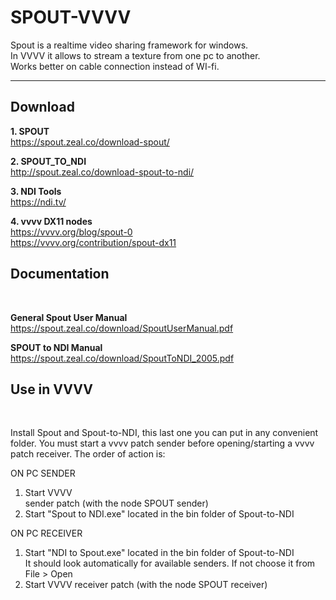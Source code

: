 # SPOUT-VVVV
Spout is a realtime video sharing framework for windows.</br>
In VVVV it allows to stream a texture from one pc to another.</br>
Works better on cable connection instead of WI-fi.


_______________________________________________________________________
<h2><b>Download</b></h2>

<b>1. SPOUT</b> </br>
https://spout.zeal.co/download-spout/</br>

<b>2. SPOUT_TO_NDI</b> </br>
http://spout.zeal.co/download-spout-to-ndi/</br>

<b>3. NDI Tools</b> </br>
https://ndi.tv/</br>

<b>4. vvvv DX11 nodes</b></br>
https://vvvv.org/blog/spout-0</br>
https://vvvv.org/contribution/spout-dx11</br>


<h2><b>Documentation</b></h2></br>

<b>General Spout User Manual</b> </br>
https://spout.zeal.co/download/SpoutUserManual.pdf</br>

<b>SPOUT to NDI Manual</b> </br>
https://spout.zeal.co/download/SpoutToNDI_2005.pdf</br>


<h2><b>Use in VVVV</b></h2></br>

Install Spout and Spout-to-NDI, this last one you can put in any convenient folder.
You must start a vvvv patch sender before opening/starting a vvvv patch receiver.
The order of action is:

ON PC SENDER</br>
1. Start VVVV </br>sender patch (with the node SPOUT sender)
2. Start "Spout to NDI.exe" located in the bin folder of Spout-to-NDI

ON PC RECEIVER</br>
1. Start "NDI to Spout.exe" located in the bin folder of Spout-to-NDI</br>It should look automatically for available senders. If not choose it from File > Open</br>
2. Start VVVV receiver patch (with the node SPOUT receiver)
